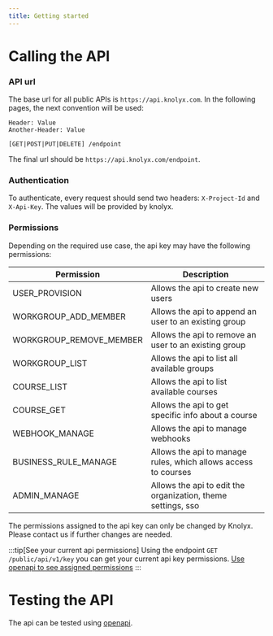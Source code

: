 ```yaml
---
title: Getting started
---
```


# Calling the API

### API url
The base url for all public APIs is `https://api.knolyx.com`.
In the following pages, the next convention will be used:
```
Header: Value
Another-Header: Value

[GET|POST|PUT|DELETE] /endpoint
```

The final url should be ```https://api.knolyx.com/endpoint```.

### Authentication
To authenticate, every request should send two headers: `X-Project-Id` and `X-Api-Key`. The values will be provided by knolyx.

### Permissions
Depending on the required use case, the api key may have the following permissions:

| Permission              | Description                                                    |
|-------------------------|----------------------------------------------------------------|
| USER_PROVISION          | Allows the api to create new users                             |
| WORKGROUP_ADD_MEMBER    | Allows the api to append an user to an existing group          |
| WORKGROUP_REMOVE_MEMBER | Allows the api to remove an user to an existing group          |
| WORKGROUP_LIST          | Allows the api to list all available groups                    |
| COURSE_LIST             | Allows the api to list available courses                       |
| COURSE_GET              | Allows the api to get specific info about a course             |
| WEBHOOK_MANAGE          | Allows the api to manage webhooks                              |
| BUSINESS_RULE_MANAGE    | Allows the api to manage rules, which allows access to courses |
| ADMIN_MANAGE            | Allows the api to edit the organization, theme settings, sso   |

The permissions assigned to the api key can only be changed by Knolyx. Please contact us if further changes are needed.

:::tip[See your current api permissions]
Using the endpoint ```GET /public/api/v1/key``` you can get your current api key permissions.
[Use openapi to see assigned permissions](https://api.knolyx.com/swagger-ui/index.html?configUrl=/v3/api-docs/swagger-config#/Current%20key%20APIs/getCurrentKey)
:::

# Testing the API
The api can be tested using [openapi](https://api.knolyx.com/swagger-ui.html).